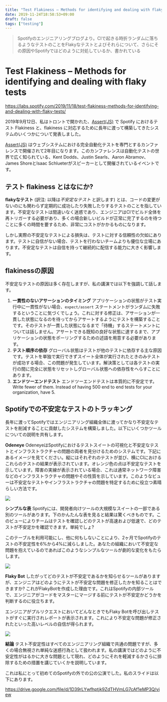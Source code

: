 ```yaml
---
title: "Test Flakiness – Methods for identifying and dealing with flaky tests"
date: 2019-11-24T18:58:53+09:00
draft: false
tags: ["testing"]
---
```


> Spotifyのエンジニアリングブログより。CIで起きる時折ランダムに落ちるようなテストのことをFlakyなテストとよびそれらについて、さらにその原因やSpotifyではどのように対処しているか、書かれている

# Test Flakiness – Methods for identifying and dealing with flaky tests

https://labs.spotify.com/2019/11/18/test-flakiness-methods-for-identifying-and-dealing-with-flaky-tests/


2019年9月12日、私はトロントで開かれた、[Assert(JS)](https://www.assertjs.com/) で Spotify におけるテスト Flakiness と、flakiness に対応するために長年に渡って構築してきたシステムのいくつかについて発表しました。

[Assert(JS)](https://www.assertjs.com/) はウェブシステムにおける完全自動化テストを専門とするカンファレンスで開催されて2年目になります。このカンファレンスは自動化テストの世界で広く知られている、Kent Dodds、Justin Searls、Aaron Abramov、James ShoreとIsaac Schlueterがスピーカーとして開催されているイベントです。


## テスト flakiness とはなにか?

**flakyなテスト**  (訳注: 以降は*不安定なテスト* と訳します) とは、コードの変更がないのにも関わらず定期的に成功したり失敗したりするテストのことを指しています。不安定なテストは間違いなく迷惑であり、エンジニアはCIでビルド全体を再トリガーする必要があり、多くの場合新しいビルドが正常に完了するのを待つことに多くの時間を要するため、非常にコストがかかるものになります。

しかし実際の不安定なテストによる損失は、テストに対する信頼性の欠如にあります。テストに自信がない場合、テストを行わないチームよりも優位な立場にあります。不安定なテストは自信を持って継続的に配信する能力に大きく影響します。

## flakinessの原因

不安定なテストの原因は多く存在しますが、私の講演では以下を強調して話します。

1. **一貫性のないアサーションのタイミング** アプリケーションの状態がテスト実行中に一貫性がない場合、`expect/assert` ステートメントがランダムに失敗するということに気づくでしょう。これに対する修正は、アサーションが一貫した状態になるのを待ってからアサートするようにテストを構築することです。そのテストが一貫した状態になるまで「待機」するステートメントについては話しません。アサートできる既知の良好な状態に達するまで、アプリケーションの状態をポーリングするための述語を用意する必要があります。
2. **テスト順序の依存** グローバル状態はテストが他のテストに依存する主な原因です。テストを単独で実行できずスイート全体が実行されたときのみテストが成功する場合、この問題が発生しています。解決策としては各テストの実行の間に完全に状態をリセットしグローバル状態への依存性をへらすことにあります。
3. **エンドツーエンドテスト** エンドツーエンドテストは本質的に不安定です。 Write fewer of them. Instead of having 500 end to end tests for your organization, have 5.


## Spotifyでの不安定なテストのトラッキング

長年に渡ってSpotifyではエンジニアリング組織全体に渡ってかなり不安定なテストを削減することに貢献したシステムを構築しました。以下にいくつかツールについての説明を共有します。

**Odeneye**
OdeneyeはSpotifyにおけるテストスイートの可視化と不安定なテストとインフラストラクチャの問題の両者を見分けるためのシステムです。下記にあるイメージを見てください。縦にはそれぞれのテストが並び、横にCIにおけるこれらのテストの結果が表示されています。オレンジ色の点は不安定なテストを示しています。障害の実線が表示されている場合、これは通常ネットワーク障害などのインフラストラクチャの問題やその性質を示しています。このようなビューは不安定なテストやインフラストラクチャの問題を特定するために役立つ素晴らしい方法です。

![](https://spotifylabscom.files.wordpress.com/2019/11/image2.png)


**シンプルな表**
Spotifyには、開発者向けツールの大規模なスイートの一部である別のツールがあります。下のかんたんな表を見ると結果は驚くべきものです。このビューによりチームはテストを確認しどのテストが高速および低速で、どのテストが不安定かを確認できます。単純でしょ?

このテーブルを利用可能にし、他に何もしないことにより、2ヶ月でSpotifyのテストの不安定性を6%から4%に減らしました。あなたの組織において不安定な問題を抱えているのであればこのようなシンプルなツールが劇的な変化をもたらします。

![](https://spotifylabscom.files.wordpress.com/2019/11/image4.png)


**Flaky Bot**
したがってどのテストが不安定であるかを知らせるツールがありますが、エンジニアはどのようにテストが不安定な問題を修正したかを知ることはできますか? これがFlakyBotを作成した理由です。これはSpotifyの内部ツールで、エンジニアがコードをマスターにマージする前にテストが不安定かどうかを判断するのに役立ちます。

エンジニアがプルリクエストにおいてどんなときでもFlaky Botを呼び出しテストがすぐに実行されレポートが表示されます。これにより不安定な問題が修正されたといった高いレベルの自信が得られます。

![](https://paper-attachments.dropbox.com/s_C1A6E2CBB596EE74F4BD96E3085CAB531E3C92B95E18F8AA91C53D64E4200276_1574578515159_image.png)


**結論**
テスト不安定性はすべてのエンジニアリング組織で共通の問題ですが、多くの場合無視され単純な迷惑行為として扱われます。私の講演ではどのように不安定性がはるかに大きな問題として現れ、どのようにそれを軽減するかさらに排除するための措置を講じていくかを説明しています。

これは私にとって初めてのSpotifyの外での公の公演でした。私のスライドは以下にあります。

https://drive.google.com/file/d/1D39rLYwfhptjk9ZdTHVmLG7cAf1eMP3Q/view
